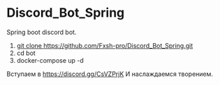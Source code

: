 # Discord_Bot_Spring
Spring boot discord bot.
1)   [git clone ](https://github.com/Fxsh-pro/Discord_Bot_Spring.git)https://github.com/Fxsh-pro/Discord_Bot_Spring.git
2)   cd bot
3)   docker-compose up -d

Вступаем в https://discord.gg/CsVZPrjK
И наслаждаемся творением.
